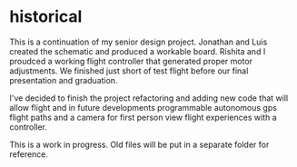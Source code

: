 # historical
This is a continuation of my senior design project.
Jonathan and Luis created the schematic and produced
a workable board. Rishita and I proudced a working
flight controller that generated proper motor adjustments.
We finished just short of test flight before our final
presentation and graduation.

I've decided to finish the project refactoring and adding
new code that will allow flight and in future developments
programmable autonomous gps flight paths and a camera
for first person view flight experiences with a controller.

This is a work in progress. Old files will be put in a separate
folder for reference.
